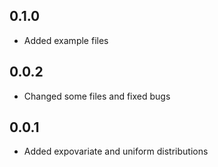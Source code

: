 ## 0.1.0

* Added example files

## 0.0.2

* Changed some files and fixed bugs

## 0.0.1

* Added expovariate and uniform distributions
